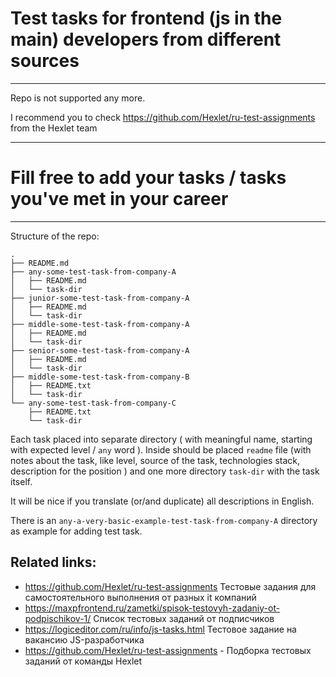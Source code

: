 # Test tasks for frontend (js in the main) developers from different sources

--- 

Repo is not supported any more. 

I recommend you to check https://github.com/Hexlet/ru-test-assignments from the Hexlet team

---
# Fill free to add your tasks / tasks you've met in your career

---

Structure of the repo:
```
.
├── README.md
├── any-some-test-task-from-company-A
│   ├── README.md
│   └── task-dir
├── junior-some-test-task-from-company-A
│   ├── README.md
│   └── task-dir
├── middle-some-test-task-from-company-A
│   ├── README.md
│   └── task-dir
├── senior-some-test-task-from-company-A
│   ├── README.md
│   └── task-dir
├── middle-some-test-task-from-company-B
│   ├── README.txt
│   └── task-dir
└── any-some-test-task-from-company-C
    ├── README.txt
    └── task-dir

```

Each task placed into separate directory ( with meaningful name, starting with expected level / `any` word ). Inside should be placed `readme` file (with notes about the task, like level, source of the task, technologies stack, description for the position ) and one more directory `task-dir` with the task itself.

It will be nice if you translate (or/and duplicate) all descriptions in English.

There is an `any-a-very-basic-example-test-task-from-company-A` directory as example for adding test task.

## Related links:

- https://github.com/Hexlet/ru-test-assignments Тестовые задания для самостоятельного выполнения от разных it компаний
- https://maxpfrontend.ru/zametki/spisok-testovyh-zadaniy-ot-podpischikov-1/ Список тестовых заданий от подписчиков
- https://logiceditor.com/ru/info/js-tasks.html Тестовое задание на вакансию JS-разработчика
- https://github.com/Hexlet/ru-test-assignments - Подборка тестовых заданий от команды Hexlet
